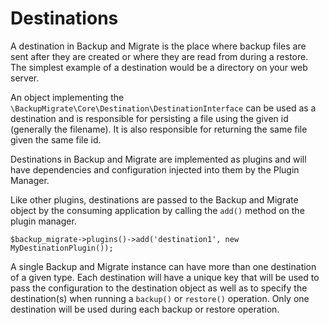 # Destinations

A destination in Backup and Migrate is the place where backup files are sent after they are created or where they are read from during a restore. The simplest example of a destination would be a directory on your web server.

An object implementing the `\BackupMigrate\Core\Destination\DestinationInterface` can be used as a destination and is responsible for persisting a file using the given id (generally the filename). It is also responsible for returning the same file given the same file id.

Destinations in Backup and Migrate are implemented as plugins and will have dependencies and configuration injected into them by the Plugin Manager.

Like other plugins, destinations are passed to the Backup and Migrate object by the consuming application by calling the `add()` method on the plugin manager.

	$backup_migrate->plugins()->add('destination1', new MyDestinationPlugin());

A single Backup and Migrate instance can have more than one destination of a given type. Each destination will have a unique key that will be used to pass the configuration to the destination object as well as to specify the destination(s) when running a `backup()` or `restore()` operation. Only one destination will be used during each backup or restore operation.
